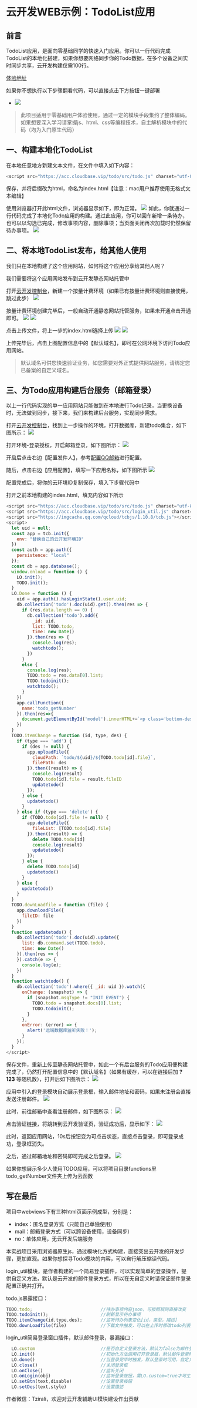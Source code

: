 # 云开发WEB示例：TodoList应用

## 前言
TodoList应用，是面向零基础同学的快速入门应用。你可以一行代码完成TodoList的本地化搭建，如果你想要网络同步你的Todo数据，在多个设备之间实时同步共享，云开发构建仅需100行。

[体验地址](https://acc.cloudbase.vip/todo/)

如果你不想执行以下步骤翻看代码，可以直接点击下方按钮一键部署
- [![](https://main.qcloudimg.com/raw/67f5a389f1ac6f3b4d04c7256438e44f.svg)](https://console.cloud.tencent.com/tcb/env/index?action=CreateAndDeployCloudBaseProject&appUrl=https%3A%2F%2Fgithub.com%2FTCloudBase%2FWEB-TodoList-framework&appName=TodoList)

> 此项目适用于零基础用户体验使用，通过一定的模块手段集约了整体编码。如果想要深入学习请掌握js、html、css等编程技术，自主解析模块中的代码（均为入门原生代码）

## 一、构建本地化TodoList
在本地任意地方新建文本文件，在文件中填入如下内容：
```js
<script src="https://acc.cloudbase.vip/todo/src/todo.js" charset="utf-8"></script>
```
保存，并将后缀改为html，命名为index.html【注意：mac用户推荐使用无格式文本编辑】

使用浏览器打开此html文件，浏览器显示如下，即为正常。
![](res/1.png)
如此，你就通过一行代码完成了本地化Todo应用的构建。通过此应用，你可以回车新增一条待办，也可以以勾选已完成，修改事项内容，删除事项；当页面关闭再次加载时仍然保留待办事项。
![](res/2.png)

## 二、将本地TodoList发布，给其他人使用
我们只在本地构建了这个应用网站，如何将这个应用分享给其他人呢？

我们需要将这个应用网站发布到云开发静态网站托管中

打开[云开发控制台](https://console.cloud.tencent.com/tcb/env/index)，新建一个按量计费环境（如果已有按量计费环境则直接使用，跳过此步）
![](res/3.png)

按量计费环境创建完毕后，一般自动开通静态网站托管服务，如果未开通点击开通即可。
![](res/4.png)
![](res/5.png)

点击上传文件，将上一步的index.html选择上传
![](res/6.png)
![](res/7.png)

上传完毕后，点击上图配置信息中的【默认域名】，即可在公网环境下访问Todo应用网站。
> 默认域名可供您快速验证业务，如您需要对外正式提供网站服务，请绑定您已备案的自定义域名。

## 三、为Todo应用构建后台服务（邮箱登录）
以上一行代码实现的单一应用网站只能做到在本地进行Todo记录，当更换设备时，无法做到同步，接下来，我们来构建后台服务，实现同步需求。

打开[云开发控制台](https://console.cloud.tencent.com/tcb/env/index)，找到上一步操作的环境，打开数据库，新建todo集合，如下图所示：
![](res/8.png)

打开环境-登录授权，开启邮箱登录，如下图所示：
![](res/9.png)

开启后点击右边【配置发件人】，参考[配置QQ邮箱](https://docs.cloudbase.net/authentication/email-login.html#shi-yong-qq-you-xiang-pei-zhi-you-xiang-deng-lu)进行配置。

随后，点击右边【应用配置】，填写一下应用名称，如下图所示
![](res/10.png)

配置完成后，将你的云环境ID复制保存，填入下步骤代码中

打开之前本地构建的index.html，填充内容如下所示
```js
<script src="https://acc.cloudbase.vip/todo/src/todo.js" charset="utf-8"></script>
<script src="https://acc.cloudbase.vip/todo/src/login_util.js" charset="utf-8"></script>
<script src="https://imgcache.qq.com/qcloud/tcbjs/1.10.8/tcb.js"></script>
<script>
  let uid = null;
  const app = tcb.init({
    env: "替换自己的云开发环境ID"
  })
  const auth = app.auth({
    persistence: "local"
  });
  const db = app.database();
  window.onload = function () {
    LO.init();
    TODO.init();
  }
  LO.Done = function () {
    uid = app.auth().hasLoginState().user.uid;
    db.collection('todo').doc(uid).get().then(res => {
      if (res.data.length == 0) {
        db.collection('todo').add({
          _id: uid,
          list: TODO.todo,
          time: new Date()
        }).then(res => {
          console.log(res);
          watchtodo();
        })
      }
      else {
        console.log(res);
        TODO.todo = res.data[0].list;
        TODO.todoinit();
        watchtodo();
      }
    })
    app.callFunction({
      name:'todo_getNumber'
    }).then(res=>{
      document.getElementById('model').innerHTML+=`<p class='bottom-des'>共${res.result}人使用云开发TODO</p>`
    })
  }
  TODO.itemChange = function (id, type, des) {
    if (type === 'add') {
      if (des != null) {
        app.uploadFile({
          cloudPath: `todo/${uid}/${TODO.todo[id].file}`,
          filePath: des
        }).then((result) => {
          console.log(result)
          TODO.todo[id].file = result.fileID
          updatetodo()
        });
      } else {
        updatetodo()
      }
    } else if (type === 'delete') {
      if (TODO.todo[id].file != null) {
        app.deleteFile({
          fileList: [TODO.todo[id].file]
        }).then((result) => {
          delete TODO.todo[id]
          console.log(result)
          updatetodo()
        });
      } else {
        delete TODO.todo[id]
        updatetodo()
      }
    } else {
      updatetodo()
    }
  }
  TODO.downLoadfile = function (file) {
    app.downloadFile({
      fileID: file
    })
  }
  function updatetodo() {
    db.collection('todo').doc(uid).update({
      list: db.command.set(TODO.todo),
      time: new Date()
    }).then(res => {
    }).catch(e => {
      console.log(e);
    })
  }
  function watchtodo() {
    db.collection('todo').where({ _id: uid }).watch({
      onChange: (snapshot) => {
        if (snapshot.msgType != "INIT_EVENT") {
          TODO.todo = snapshot.docs[0].list;
          TODO.todoinit();
        }
      },
      onError: (error) => {
        alert('远端数据库监听失败！');
      }
    });
  }    
</script>
```

保存文件，重新上传至静态网站托管中，如此一个有后台服务的Todo应用便构建完成了，仍然打开配置信息中的【默认域名】（如果有缓存，可以在链接后加 **?123** 等随机数），打开后如下图所示：
![](res/11.png)

应用中引入的登录模块自动展示登录框，输入邮件地址和密码，如果未注册会直接发送注册邮件。
![](res/12.png)

此时，前往邮箱中查看注册邮件，如下图所示：
![](res/13.png)

点击验证链接，将跳转到云开发验证页，验证成功后，显示如下：
![](res/14.png)

此时，返回应用网站，10s后按钮变为可点击状态，直接点击登录，即可登录成功，登录框消失。

之后，通过邮箱地址和密码即可完成之后登录。
![](res/15.png)

如果你想展示多少人使用TODO应用，可以将项目目录functions里todo_getNumber文件夹上传为云函数



## 写在最后

项目中webviews下有三种html页面示例成型，分别是：
- index：匿名登录方式（只能自己单独使用）
- mail：邮箱登录方式（可以跨设备使用，设备同步）
- no：单体应用，无云开发后端服务

本实战项目采用浏览器原生js，通过模块化方式构建，直接突出云开发的开发步骤，更加直观。如果你想探寻Todo模块的内容，可以自行解压缩读代码。

login_util模块，是作者构建的一个简易登录插件，可以实现简单的登录操作，提供自定义方法，默认是云开发的邮件登录方式，所以在无自定义时请保证邮件登录配置正确并打开。

todo.js暴露接口：
```js
TODO.todo;                          //待办事项内容json，可按照规则直接改变
TODO.todoinit();                    //刷新显示待办事项
TODO.itemChange(id,type,des);       //监听待办列表变化[id，类型，描述]
TODO.downLoadfile(file)             //下载文件触发，可以在上传时修改todo列表file的值
```

login_util简易登录窗口插件，默认邮件登录，暴漏接口：
```js
  LO.custom                         //是否自定义登录方法，默认为false为邮件登录
  LO.init()                         //初始化方法调用打开登录框，默认邮件登录时则会自动判断，如果登录则触发LO.done(),不会初始化登录框
  LO.done()                         //当登录完毕时触发，默认登录时可用，自定义无效
  LO.close()                        //关闭登录框
  LO.onClose()                      //监听关闭
  LO.onLogin(obj)                   //监听登录按钮，需LO.custom=true才可生效
  LO.setBtn(text,disable)           //设置登录按钮
  LO.setDes(text,style)             //设置描述
```

作者微信：Tzirali，欢迎对云开发辅助UI模块建设作出贡献
